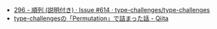 - [296 - 順列 (説明付き) · Issue #614 · type-challenges/type-challenges](https://github.com/type-challenges/type-challenges/issues/614)
- [type-challengesの「Permutation」で詰まった話 - Qiita](https://qiita.com/riku0202/items/2867d412effab9042848)
